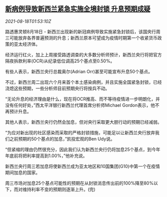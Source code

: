 <!--1629252062000-->
[新病例导致新西兰紧急实施全境封锁 升息预期成疑](https://cn.reuters.com/article/nz-covid-lockdown-cen-0818-idCNKBS2FJ047)
------

<div><i>2021-08-18T01:53:10Z</i></div><p>路透惠灵顿8月18日 - 新西兰出现新的新冠病例导致实施紧急封锁后，该国央行周三可能放弃各界普遍预测的升息；新西兰原本可望成为疫情时期第一个收紧货币政策的亚太经济体。</p><p>经济运行红火，加上上周接受路透调查的大多数分析师预计，新西兰央行将把官方隔夜拆款利率(OCR)从纪录低位调高25个基点至0.50%。</p><p>有些人表示，新西兰央行总裁奥尔(Adrian Orr)甚至可能宣布升息50个基点。</p><p>不过，新西兰周二出现六个月来首个本土感染病例，并且实施全国紧急封锁，已经浇熄这些预期，一些分析师目前预期央行将按兵不动。</p><p>“无论升息的经济理由是什么，现在将OCR推高、而不等待疫情进一步明朗化，并没有任何好处，”西太平洋银行新西兰代理首席分析师Michael Gordon表示，他不再预计升息。</p><p>其他人表示，新西兰央行仍然会加息，但对央行采取更大胆行动的预期已经减弱。</p><p>“为应对新出现的社区感染而采取的严格封锁措施，可能足以让新西兰央行放弃我们之前预期的50个基点的加息，”凯投宏观的Ben Udy说。</p><p>“但紧缩的理由仍然很充分，因此我们认为新西兰央行仍将加息25个基点，到今年年底前将把利率提高到1.00%，”他补充说。</p><p>新西兰央行周三若加息将使新西兰成为亚太地区和10国集团(G10)中第一个在疫情期间加息的国家。</p><p>周三市场对加息25个基点可能性的预期在从封锁消息传出前的100%降至80%以下，而对维持利率不变的预期则逐渐上升。(完)</p>
